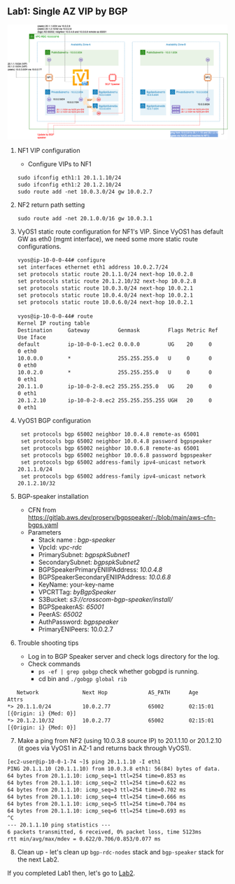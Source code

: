 ## Lab1: Single AZ VIP by BGP

![bgp-speaker-tc1](../image/bgp-speaker-tc1.png)



1. NF1 VIP configuration 

   * Configure VIPs to NF1

   ````
   sudo ifconfig eth1:1 20.1.1.10/24
   sudo ifconfig eth1:2 20.1.2.10/24
   sudo route add -net 10.0.3.0/24 gw 10.0.2.7
   ````

2. NF2 return path setting

   ````
   sudo route add -net 20.1.0.0/16 gw 10.0.3.1
   ````

3. VyOS1 static route configuration for NF1's VIP. Since VyOS1 has default GW as eth0 (mgmt interface), we need some more static route configurations. 

   ````
   vyos@ip-10-0-0-44# configure
   set interfaces ethernet eth1 address 10.0.2.7/24
   set protocols static route 20.1.1.0/24 next-hop 10.0.2.8
   set protocols static route 20.1.2.10/32 next-hop 10.0.2.8
   set protocols static route 10.0.3.0/24 next-hop 10.0.2.1
   set protocols static route 10.0.4.0/24 next-hop 10.0.2.1
   set protocols static route 10.0.6.0/24 next-hop 10.0.2.1
   
   vyos@ip-10-0-0-44# route
   Kernel IP routing table
   Destination     Gateway         Genmask         Flags Metric Ref    Use Iface
   default         ip-10-0-0-1.ec2 0.0.0.0         UG    20     0        0 eth0
   10.0.0.0        *               255.255.255.0   U     0      0        0 eth0
   10.0.2.0        *               255.255.255.0   U     0      0        0 eth1
   20.1.1.0        ip-10-0-2-8.ec2 255.255.255.0   UG    20     0        0 eth1
   20.1.2.10       ip-10-0-2-8.ec2 255.255.255.255 UGH   20     0        0 eth1
   ````

4. VyOS1 BGP configuration

   ````
    set protocols bgp 65002 neighbor 10.0.4.8 remote-as 65001
    set protocols bgp 65002 neighbor 10.0.4.8 password bgpspeaker
    set protocols bgp 65002 neighbor 10.0.6.8 remote-as 65001
    set protocols bgp 65002 neighbor 10.0.6.8 password bgpspeaker
    set protocols bgp 65002 address-family ipv4-unicast network 20.1.1.0/24
    set protocols bgp 65002 address-family ipv4-unicast network 20.1.2.10/32
   ````

5. BGP-speaker installation
   * CFN from https://gitlab.aws.dev/proserv/bgpspeaker/-/blob/main/aws-cfn-bgps.yaml
   * Parameters
     * Stack name : *bgp-speaker*
     * VpcId: *vpc-rdc*
     * PrimarySubnet: *bgpspkSubnet1*
     * SecondarySubnet: *bgpspkSubnet2*
     * BGPSpeakerPrimaryENIIPAddress: *10.0.4.8*
     * BGPSpeakerSecondaryENIIPAddress: *10.0.6.8*
     * KeyName: your-key-name
     * VPCRTTag: *byBgpSpeaker*
     * S3Bucket: *s3://crosscom-bgp-speaker/install/*
     * BGPSpeakerAS: *65001*
     * PeerAS: *65002*
     * AuthPassword: *bgpspeaker*
     * PrimaryENIPeers: 10.0.2.7

6. Trouble shooting tips
   * Log in to BGP Speaker server and check logs directory for the log. 
   * Check commands
     * `ps -ef | grep gobgp` check whether gobgpd is running. 
     * cd bin and `./gobgp global rib`

````
   Network              Next Hop             AS_PATH      Age        Attrs
*> 20.1.1.0/24          10.0.2.77            65002        02:15:01   [{Origin: i} {Med: 0}]
*> 20.1.2.10/32         10.0.2.77            65002        02:15:01   [{Origin: i} {Med: 0}]
````

7. Make a ping from NF2 (using 10.0.3.8 source IP) to 20.1.1.10 or 20.1.2.10 (it goes via VyOS1 in AZ-1 and returns back through VyOS1).

````
[ec2-user@ip-10-0-1-74 ~]$ ping 20.1.1.10 -I eth1
PING 20.1.1.10 (20.1.1.10) from 10.0.3.8 eth1: 56(84) bytes of data.
64 bytes from 20.1.1.10: icmp_seq=1 ttl=254 time=0.853 ms
64 bytes from 20.1.1.10: icmp_seq=2 ttl=254 time=0.622 ms
64 bytes from 20.1.1.10: icmp_seq=3 ttl=254 time=0.702 ms
64 bytes from 20.1.1.10: icmp_seq=4 ttl=254 time=0.666 ms
64 bytes from 20.1.1.10: icmp_seq=5 ttl=254 time=0.704 ms
64 bytes from 20.1.1.10: icmp_seq=6 ttl=254 time=0.693 ms
^C
--- 20.1.1.10 ping statistics ---
6 packets transmitted, 6 received, 0% packet loss, time 5123ms
rtt min/avg/max/mdev = 0.622/0.706/0.853/0.077 ms
````

8. Clean up - let's clean up `bgp-rdc-nodes` stack and `bgp-speaker` stack for the next Lab2. 



If you completed Lab1 then, let's go to [Lab2](https://github.com/crosscom/aws-handson-lab-bgpspk/tree/main/Lab2).
